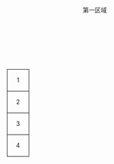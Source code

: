 <!DOCTYPE html>
<html>
<head>
    <title>楼层跳跃式的页面布局</title>
    <meta charset="utf-8">
    <style type="text/css">
        *{
            margin: 0;
            padding: 0;
        }
        body, html{
            height: 100%;
        }
        ul{
            list-style: none;
            height: 100%;
        }
        ul li{
            height: 100%;
        }
        ol{
            list-style: none;
            position: fixed;
            top:200px;
            left: 50px;
        }
        ol li{
            width: 50px;
            height: 50px;
            border: 1px solid #000;
            text-align: center;
            line-height: 50px;
            margin-top: -1px;
            cursor: pointer;
        }
    </style>
</head>
<body>
<ul>
    <li>第一区域</li>
    <li>第二区域</li>
    <li>第三区域</li>
    <li>第四区域</li>
</ul>
<ol>
    <li>1</li>
    <li>2</li>
    <li>3</li>
    <li>4</li>
</ol>
 
<script type="text/javascript" src="myScroll.js"></script>
<script type="text/javascript">
    // 点击ol的li，屏幕滑动到对应的ul的li
    // 利用window.scrollTo()；缓动动画实现
    var ul = document.getElementsByTagName("ul")[0];
    var ol = document.getElementsByTagName("ol")[0];
    var ulLiArr = ul.children;
    var olLiArr = ol.children;
    var target = 0;
    var leader = 0;
    var timer = null;
 
    // 1. 指定ul和ol中li的背景色，对应li的背景色相同
    var arrColor = ["green","orange","yellow","red","gold"];
    // 利用for循环给两个数组中的元素上色
    for(var i=0; i<arrColor.length; i++){
        ulLiArr[i].style.backgroundColor = arrColor[i];
        olLiArr[i].style.backgroundColor = arrColor[i];
 
        // 属性绑定索引值
        olLiArr[i].index = i;
        // 循环绑定，为每一个li绑定点击事件
        olLiArr[i].onclick =function(){
            // 获取目标位置
            target = ulLiArr[this.index].offsetTop;
            clearInterval(timer);
            // 利用缓动动画原理实现屏幕滑动
            timer = setInterval(function(){
                // (1).获取步长
                var step = (target-leader)/10;
                // (2).二次处理步长
                step = step > 0 ? Math.ceil(step) : Math.floor(step);
                // (3).屏幕滑动
                leader = leader + step;
                window.scrollTo(0, leader);
                // (4).清除定时器
                if(Math.abs(target-leader) <= Math.abs(step)){
                    window.scrollTo(0, target);
                    clearInterval(timer);
                }
            }, 25);
        }
        // 用scroll事件模拟盒子距离最顶端的距离
        window.onscroll = function(){
            // 每次屏幕滑动，把屏幕卷去的值赋给leader，模拟获取显示区域距离顶部的距离
            leader = scroll().top;
        }
    }
</script>
段龙飞
</body>
</html>
function scroll() { 
    // 开始封装自己的scrollTop
    if(window.pageYOffset !== undefined) { 
        // ie9+ 高版本浏览器
        // 因为 window.pageYOffset 默认的是0,所以需要判断
        return {
            left: window.pageXOffset,
            top: window.pageYOffset
        }
    }
    else if(document.compatMode === "CSS1Compat") {
        // 标准浏览器,来判断有没有声明DTD
        return {
            left: document.documentElement.scrollLeft,
            top: document.documentElement.scrollTop
        }
    }
    return {
        // 未声明 DTD
        left: document.body.scrollLeft,
        top: document.body.scrollTop
    }
}           
